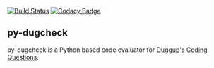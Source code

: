 [![Build Status](https://travis-ci.org/duggup/py-dugcheck.svg?branch=master)](https://travis-ci.org/duggup/py-dugcheck)
[![Codacy Badge](https://api.codacy.com/project/badge/Grade/2f20647a28534955828d897776821efe)](https://www.codacy.com/manual/duggup/py-dugcheck?utm_source=github.com&amp;utm_medium=referral&amp;utm_content=duggup/py-dugcheck&amp;utm_campaign=Badge_Grade)

py-dugcheck
---

py-dugcheck is a Python based code evaluator for [Duggup's Coding Questions](https://duggup.com/q).
